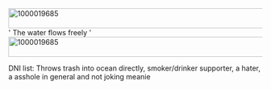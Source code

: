 <img width="600" height="40" alt="1000019685" src="https://github.com/user-attachments/assets/046fbc99-1317-458e-8322-3a57a0af4964" />
' The water flows freely '
<img width="600" height="40" alt="1000019685" src="https://github.com/user-attachments/assets/faf89140-6dd9-4630-863f-22cac378b3d0" />

DNI list: Throws trash into ocean directly, smoker/drinker supporter, a hater, a asshole in general and not joking meanie
